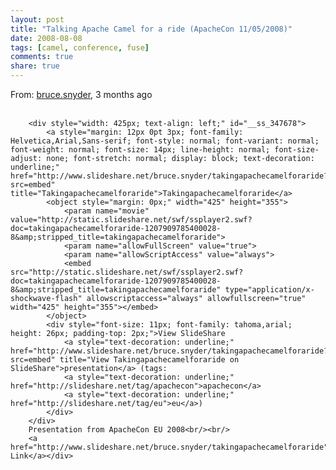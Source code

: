 ```yaml
---
layout: post
title: "Talking Apache Camel for a ride (ApacheCon 11/05/2008)"
date: 2008-08-08
tags: [camel, conference, fuse]
comments: true
share: true
---
```


<div class='post'>
    <div><span style="font-size:14;"></span>From:
        <a href="http://www.slideshare.net/bruce.snyder/">bruce.snyder</a>, 3 months ago<br/><br/>

        <div style="width: 425px; text-align: left;" id="__ss_347678">
            <a style="margin: 12px 0pt 3px; font-family: Helvetica,Arial,Sans-serif; font-style: normal; font-variant: normal; font-weight: normal; font-size: 14px; line-height: normal; font-size-adjust: none; font-stretch: normal; display: block; text-decoration: underline;" href="http://www.slideshare.net/bruce.snyder/takingapachecamelforaride?src=embed" title="Takingapachecamelforaride">Takingapachecamelforaride</a>
            <object style="margin: 0px;" width="425" height="355">
                <param name="movie" value="http://static.slideshare.net/swf/ssplayer2.swf?doc=takingapachecamelforaride-1207909785400028-8&amp;stripped_title=takingapachecamelforaride">
                <param name="allowFullScreen" value="true">
                <param name="allowScriptAccess" value="always">
                <embed src="http://static.slideshare.net/swf/ssplayer2.swf?doc=takingapachecamelforaride-1207909785400028-8&amp;stripped_title=takingapachecamelforaride" type="application/x-shockwave-flash" allowscriptaccess="always" allowfullscreen="true" width="425" height="355"></embed>
            </object>
            <div style="font-size: 11px; font-family: tahoma,arial; height: 26px; padding-top: 2px;">View SlideShare
                <a style="text-decoration: underline;" href="http://www.slideshare.net/bruce.snyder/takingapachecamelforaride?src=embed" title="View Takingapachecamelforaride on SlideShare">presentation</a> (tags:
                <a style="text-decoration: underline;" href="http://slideshare.net/tag/apachecon">apachecon</a>
                <a style="text-decoration: underline;" href="http://slideshare.net/tag/eu">eu</a>)
            </div>
        </div>
        Presentation from ApacheCon EU 2008<br/><br/>
        <a href="http://www.slideshare.net/bruce.snyder/takingapachecamelforaride">SlideShare Link</a></div>
</div>
